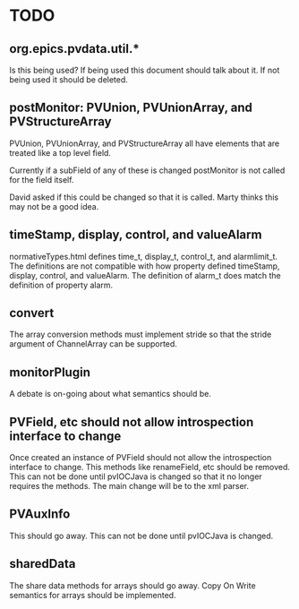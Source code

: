 TODO
===========

org.epics.pvdata.util.*
------------

Is this being used?
If being used this document should talk about it.
If not being used it should be deleted.

postMonitor: PVUnion, PVUnionArray, and PVStructureArray
--------

PVUnion, PVUnionArray, and PVStructureArray all have elements
that are treated like a top level field.

Currently if a subField of any of these is changed postMonitor is not called for the field itself.

David asked if this could be changed so that it is called.
Marty thinks this may not be a good idea.

timeStamp, display, control, and valueAlarm
----------

normativeTypes.html defines time_t,  display_t, control_t, and alarmlimit_t.
The definitions are not compatible with how property defined timeStamp, display, control, and valueAlarm.
The definition of alarm_t does match the definition of property alarm.


convert
--------

The array conversion methods must implement stride so that the stride argument of ChannelArray
can be supported.


monitorPlugin
-------------

A debate is on-going about what semantics should be.


PVField, etc should not allow introspection interface to change
------------

Once created an instance of PVField should not allow the introspection
interface to change.
This methods like renameField, etc should be removed.
This can not be done until pvIOCJava is changed
so that it no longer requires the methods.
The main change will be to the xml parser.

PVAuxInfo
---------

This should go away.
This can not be done until pvIOCJava is changed.

sharedData
---------

The share data methods for arrays should go away.
Copy On Write semantics for arrays should be implemented.
